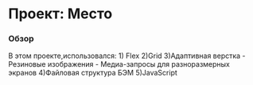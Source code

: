 # Проект: Место

### Обзор

В этом проекте,использовался:
    1) Flex
    2)Grid
    3)Адаптивная верстка
        - Резиновые изображения
        - Медиа-запросы для разноразмерных экранов
    4)Файловая структура БЭМ
    5)JavaScript
